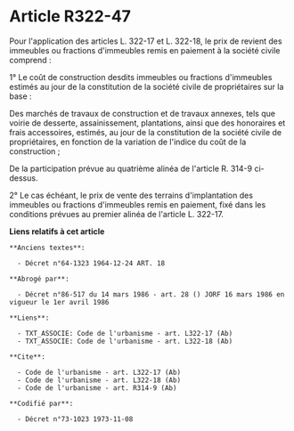 # Article R322-47

Pour l'application des articles L. 322-17 et L. 322-18, le prix de revient des immeubles ou fractions d'immeubles remis en
paiement à la société civile comprend    : 

1° Le coût de construction desdits immeubles ou fractions d'immeubles estimés au jour de la constitution de la société civile
de propriétaires sur la base : 

Des marchés de travaux de construction et de travaux annexes, tels que voirie de desserte, assainissement, plantations, ainsi
que des honoraires et frais accessoires, estimés, au jour de la constitution de la société civile de propriétaires, en
fonction de la variation de l'indice du coût de la construction ; 

De la participation prévue au quatrième alinéa de l'article R. 314-9 ci-dessus. 

2° Le cas échéant, le prix de vente des terrains d'implantation des immeubles ou fractions d'immeubles remis en paiement,
fixé dans les conditions prévues au premier alinéa de l'article L. 322-17.

**Liens relatifs à cet article**

	**Anciens textes**:

	  - Décret n°64-1323 1964-12-24 ART. 18

	**Abrogé par**:

	  - Décret n°86-517 du 14 mars 1986 - art. 28 () JORF 16 mars 1986 en vigueur le 1er avril 1986

	**Liens**:

	  - TXT_ASSOCIE: Code de l'urbanisme - art. L322-17 (Ab)
	  - TXT_ASSOCIE: Code de l'urbanisme - art. L322-18 (Ab)

	**Cite**:

	  - Code de l'urbanisme - art. L322-17 (Ab)
	  - Code de l'urbanisme - art. L322-18 (Ab)
	  - Code de l'urbanisme - art. R314-9 (Ab)

	**Codifié par**:

	  - Décret n°73-1023 1973-11-08
